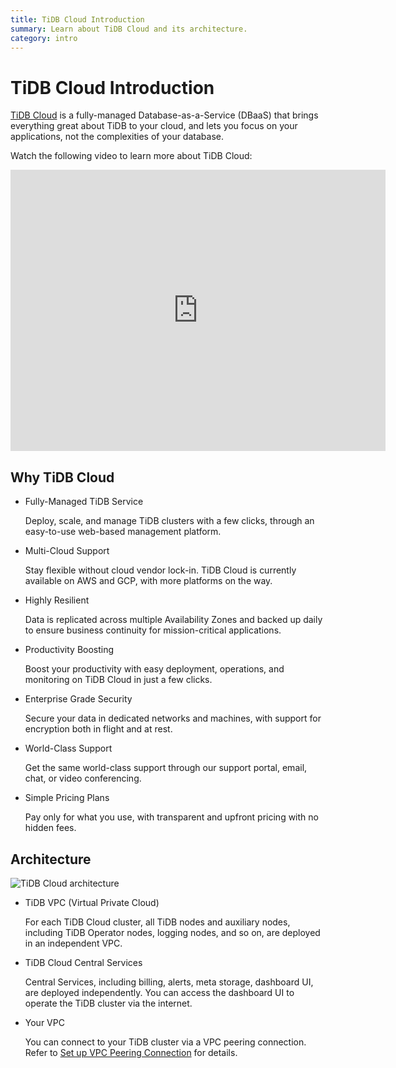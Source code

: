 ```yaml
---
title: TiDB Cloud Introduction
summary: Learn about TiDB Cloud and its architecture.
category: intro
---
```


# TiDB Cloud Introduction

[TiDB Cloud](https://pingcap.com/products/tidbcloud) is a fully-managed Database-as-a-Service (DBaaS) that brings everything great about TiDB to your cloud, and lets you focus on your applications, not the complexities of your database.

Watch the following video to learn more about TiDB Cloud:

<iframe width="600" height="450" src="https://www.youtube.com/embed/skCV9BEmjbo" title="Why TiDB Cloud?" frameborder="0" allow="accelerometer; autoplay; clipboard-write; encrypted-media; gyroscope; picture-in-picture" allowfullscreen></iframe>

## Why TiDB Cloud

- Fully-Managed TiDB Service

    Deploy, scale, and manage TiDB clusters with a few clicks, through an easy-to-use web-based management platform.

- Multi-Cloud Support

    Stay flexible without cloud vendor lock-in. TiDB Cloud is currently available on AWS and GCP, with more platforms on the way.

- Highly Resilient

    Data is replicated across multiple Availability Zones and backed up daily to ensure business continuity for mission-critical applications.

- Productivity Boosting

    Boost your productivity with easy deployment, operations, and monitoring on TiDB Cloud in just a few clicks.

- Enterprise Grade Security

    Secure your data in dedicated networks and machines, with support for encryption both in flight and at rest.

- World-Class Support

    Get the same world-class support through our support portal, email, chat, or video conferencing.

- Simple Pricing Plans

    Pay only for what you use, with transparent and upfront pricing with no hidden fees.

## Architecture

![TiDB Cloud architecture](https://download.pingcap.com/images/docs/tidb-cloud/tidb-cloud-architecture.png)

- TiDB VPC (Virtual Private Cloud)

    For each TiDB Cloud cluster, all TiDB nodes and auxiliary nodes, including TiDB Operator nodes, logging nodes, and so on, are deployed in an independent VPC.

- TiDB Cloud Central Services

    Central Services, including billing, alerts, meta storage, dashboard UI, are deployed independently. You can access the dashboard UI to operate the TiDB cluster via the internet.

- Your VPC

    You can connect to your TiDB cluster via a VPC peering connection. Refer to [Set up VPC Peering Connection](/tidb-cloud/set-up-vpc-peering-connections.md) for details.
